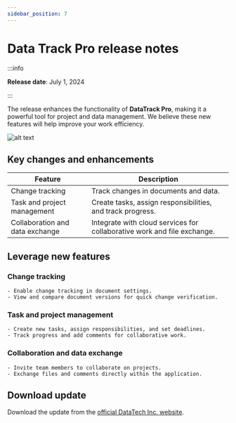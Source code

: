 ```yaml
---
sidebar_position: 7
---
```


# Data Track Pro release notes

:::info

**Release date**: July 1, 2024

:::


The release enhances the functionality of **DataTrack Pro**, making it a powerful tool for project and data management. We believe these new features will help improve your work efficiency.

![alt text](/img/logo_release.png)

## Key changes and enhancements

| Feature | Description |
| ----------- | ----------- |
| Change tracking | Track changes in documents and data. |
| Task and project management | Create tasks, assign responsibilities, and track progress. |
| Collaboration and data exchange| Integrate with cloud services for collaborative work and file exchange. |

## Leverage new features
  
  ### Change tracking
	- Enable change tracking in document settings.
	- View and compare document versions for quick change verification.
### Task and project management
	- Create new tasks, assign responsibilities, and set deadlines.
	- Track progress and add comments for collaborative work.
### Collaboration and data exchange
	- Invite team members to collaborate on projects.
	- Exchange files and comments directly within the application.

## Download update

Download the update from the [official DataTech Inc. website](http://www.datatechinc.com).

